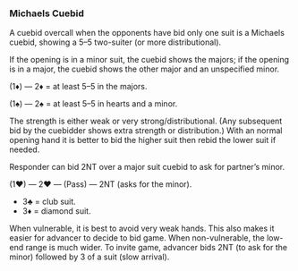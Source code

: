 ### Michaels Cuebid
A cuebid overcall when the opponents have bid only one suit is a Michaels cuebid,
showing a 5–5 two-suiter (or more distributional). 

If the opening is in a minor suit, the cuebid shows the majors; 
if the opening is in a major, the cuebid shows the
other major and an unspecified minor.

(1♦) — 2♦ = at least 5–5 in the majors.

(1♠) — 2♠ = at least 5–5 in hearts and a minor.

The strength is either weak or very strong/distributional. 
(Any subsequent bid by the cuebidder shows extra strength or distribution.)
With an normal opening hand it is better to bid the higher suit then rebid the lower suit if needed.

Responder can bid 2NT over a major suit cuebid to ask for partner’s minor.

(1♥) — 2♥ — (Pass) — 2NT (asks for the minor).
   * 3♣ = club suit.
   * 3♦ = diamond suit.

When vulnerable, it is best to avoid very weak hands. 
This also makes it easier for advancer to decide to bid game.
When non-vulnerable, the low-end range is much wider. 
To invite game, advancer bids 2NT (to ask for the minor) followed by 3 of a suit (slow arrival).
